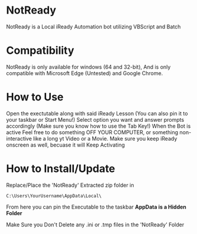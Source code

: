 # NotReady
NotReady is a Local iReady Automation bot utilizing VBScript and Batch

# Compatibility
NotReady is only available for windows (64 and 32-bit), And is only compatible
with Microsoft Edge (Untested) and Google Chrome.

# How to Use

Open the exectutable along with said iReady Lesson (You can also pin it to your taskbar or Start Menu!)
Select option you want and answer prompts accordingly
(Make sure you know how to use the Tab Key!)
When the Bot is active Feel free to do something OFF YOUR COMPUTER, or something non-interactive like a long yt Video
or a Movie. Make sure you keep iReady onscreen as well, becuase it will Keep Activating

# How to Install/Update

Replace/Place the 'NotReady' Extracted zip folder in
```
C:\Users\YourUsername\AppData\Local\
```
From here you can pin the Executable to the taskbar
**AppData is a Hidden Folder**

Make Sure you Don't Delete any .ini or .tmp files in the 'NotReady' Folder
